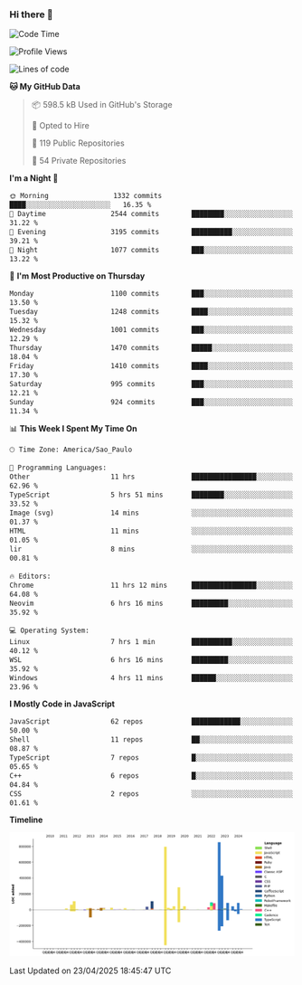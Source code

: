 ### Hi there 👋

<!--START_SECTION:waka-->
![Code Time](http://img.shields.io/badge/Code%20Time-7%2C091%20hrs%2026%20mins-blue)

![Profile Views](http://img.shields.io/badge/Profile%20Views-0-blue)

![Lines of code](https://img.shields.io/badge/From%20Hello%20World%20I%27ve%20Written-3.4%20million%20lines%20of%20code-blue)

**🐱 My GitHub Data** 

> 📦 598.5 kB Used in GitHub's Storage 
 > 
> 💼 Opted to Hire
 > 
> 📜 119 Public Repositories 
 > 
> 🔑 54 Private Repositories 
 > 
**I'm a Night 🦉** 

```text
🌞 Morning                1332 commits        ████░░░░░░░░░░░░░░░░░░░░░   16.35 % 
🌆 Daytime                2544 commits        ████████░░░░░░░░░░░░░░░░░   31.22 % 
🌃 Evening                3195 commits        ██████████░░░░░░░░░░░░░░░   39.21 % 
🌙 Night                  1077 commits        ███░░░░░░░░░░░░░░░░░░░░░░   13.22 % 
```
📅 **I'm Most Productive on Thursday** 

```text
Monday                   1100 commits        ███░░░░░░░░░░░░░░░░░░░░░░   13.50 % 
Tuesday                  1248 commits        ████░░░░░░░░░░░░░░░░░░░░░   15.32 % 
Wednesday                1001 commits        ███░░░░░░░░░░░░░░░░░░░░░░   12.29 % 
Thursday                 1470 commits        █████░░░░░░░░░░░░░░░░░░░░   18.04 % 
Friday                   1410 commits        ████░░░░░░░░░░░░░░░░░░░░░   17.30 % 
Saturday                 995 commits         ███░░░░░░░░░░░░░░░░░░░░░░   12.21 % 
Sunday                   924 commits         ███░░░░░░░░░░░░░░░░░░░░░░   11.34 % 
```


📊 **This Week I Spent My Time On** 

```text
🕑︎ Time Zone: America/Sao_Paulo

💬 Programming Languages: 
Other                    11 hrs              ████████████████░░░░░░░░░   62.96 % 
TypeScript               5 hrs 51 mins       ████████░░░░░░░░░░░░░░░░░   33.52 % 
Image (svg)              14 mins             ░░░░░░░░░░░░░░░░░░░░░░░░░   01.37 % 
HTML                     11 mins             ░░░░░░░░░░░░░░░░░░░░░░░░░   01.05 % 
lir                      8 mins              ░░░░░░░░░░░░░░░░░░░░░░░░░   00.81 % 

🔥 Editors: 
Chrome                   11 hrs 12 mins      ████████████████░░░░░░░░░   64.08 % 
Neovim                   6 hrs 16 mins       █████████░░░░░░░░░░░░░░░░   35.92 % 

💻 Operating System: 
Linux                    7 hrs 1 min         ██████████░░░░░░░░░░░░░░░   40.12 % 
WSL                      6 hrs 16 mins       █████████░░░░░░░░░░░░░░░░   35.92 % 
Windows                  4 hrs 11 mins       ██████░░░░░░░░░░░░░░░░░░░   23.96 % 
```

**I Mostly Code in JavaScript** 

```text
JavaScript               62 repos            ████████████░░░░░░░░░░░░░   50.00 % 
Shell                    11 repos            ██░░░░░░░░░░░░░░░░░░░░░░░   08.87 % 
TypeScript               7 repos             █░░░░░░░░░░░░░░░░░░░░░░░░   05.65 % 
C++                      6 repos             █░░░░░░░░░░░░░░░░░░░░░░░░   04.84 % 
CSS                      2 repos             ░░░░░░░░░░░░░░░░░░░░░░░░░   01.61 % 
```



**Timeline**

![Lines of Code chart](https://raw.githubusercontent.com/jampow/jampow/master/assets/bar_graph.png)


 Last Updated on 23/04/2025 18:45:47 UTC
<!--END_SECTION:waka-->
